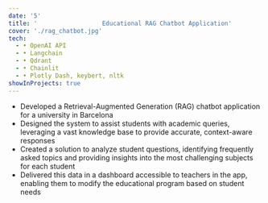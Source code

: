 ```yaml
---
date: '5'
title: '                  Educational RAG Chatbot Application'
cover: './rag_chatbot.jpg'
tech:
  - • OpenAI API
  - • Langchain
  - • Qdrant
  - • Chainlit
  - • Plotly Dash, keybert, nltk
showInProjects: true
---
```

<p align="left">
<ul> 
<li> Developed a Retrieval-Augmented Generation (RAG) chatbot application for a university in Barcelona </li>
<li> Designed the system to assist students with academic queries, leveraging a vast knowledge base to provide accurate, context-aware responses </li>
<li> Created a solution to analyze student questions, identifying frequently asked topics and providing insights into the most challenging subjects for each student </li>
<li> Delivered this data in a dashboard accessible to teachers in the app, enabling them to modify the educational program based on student needs </li>
</ul>
</p>  
